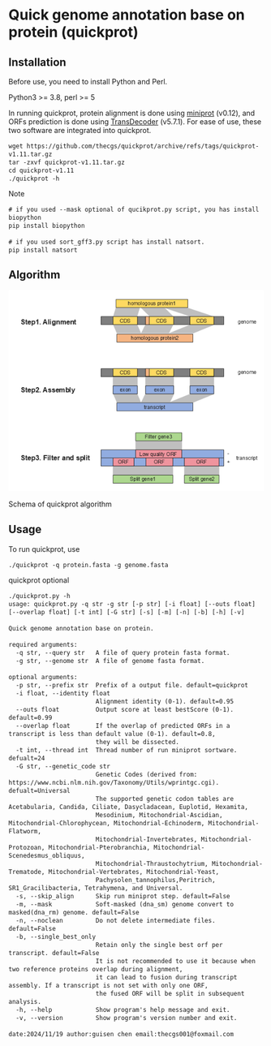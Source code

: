 # Quick genome annotation base on protein (quickprot)


## Installation

Before use, you need to install Python and Perl.

Python3 >= 3.8, perl >= 5

In running quickprot, protein alignment is done using [miniprot](https://github.com/lh3/miniprot/) (v0.12), and ORFs prediction is done using [TransDecoder](https://github.com/TransDecoder/TransDecoder) (v5.7.1). For ease of use, these two software are integrated into quickprot.

```
wget https://github.com/thecgs/quickprot/archive/refs/tags/quickprot-v1.11.tar.gz
tar -zxvf quickprot-v1.11.tar.gz
cd quickprot-v1.11
./quickprot -h
```

Note

```
# if you used --mask optional of qucikprot.py script, you has install biopython
pip install biopython

# if you used sort_gff3.py script has install natsort.
pip install natsort
```

## Algorithm

![Schema of quickprot algorithm](./docs/Schema_of_quickprot_algorithm.png#pic_center)

Schema of quickprot algorithm


## Usage

To run quickprot, use

```
./quickprot -q protein.fasta -g genome.fasta
```

quickprot optional

```
./quickprot.py -h
usage: quickprot.py -q str -g str [-p str] [-i float] [--outs float] [--overlap float] [-t int] [-G str] [-s] [-m] [-n] [-b] [-h] [-v]

Quick genome annotation base on protein.

required arguments:
  -q str, --query str   A file of query protein fasta format.
  -g str, --genome str  A file of genome fasta format.

optional arguments:
  -p str, --prefix str  Prefix of a output file. default=quickprot
  -i float, --identity float
                        Alignment identity (0-1). default=0.95
  --outs float          Output score at least bestScore (0-1). default=0.99
  --overlap float       If the overlap of predicted ORFs in a transcript is less than default value (0-1). default=0.8, 
                        they will be dissected.
  -t int, --thread int  Thread number of run miniprot sortware. defualt=24
  -G str, --genetic_code str
                        Genetic Codes (derived from: https://www.ncbi.nlm.nih.gov/Taxonomy/Utils/wprintgc.cgi). defualt=Universal
                        The supported genetic codon tables are Acetabularia, Candida, Ciliate, Dasycladacean, Euplotid, Hexamita,
                        Mesodinium, Mitochondrial-Ascidian, Mitochondrial-Chlorophycean, Mitochondrial-Echinoderm, Mitochondrial-Flatworm,
                        Mitochondrial-Invertebrates, Mitochondrial-Protozoan, Mitochondrial-Pterobranchia, Mitochondrial-Scenedesmus_obliquus,
                        Mitochondrial-Thraustochytrium, Mitochondrial-Trematode, Mitochondrial-Vertebrates, Mitochondrial-Yeast, 
                        Pachysolen_tannophilus,Peritrich, SR1_Gracilibacteria, Tetrahymena, and Universal.
  -s, --skip_align      Skip run miniprot step. default=False
  -m, --mask            Soft-masked (dna_sm) genome convert to masked(dna_rm) genome. default=False
  -n, --noclean         Do not delete intermediate files. default=False
  -b, --single_best_only
                        Retain only the single best orf per transcript. default=False
                        It is not recommended to use it because when two reference proteins overlap during alignment, 
                        it can lead to fusion during transcript assembly. If a transcript is not set with only one ORF,
                        the fused ORF will be split in subsequent analysis.
  -h, --help            Show program's help message and exit.
  -v, --version         Show program's version number and exit.

date:2024/11/19 author:guisen chen email:thecgs001@foxmail.com
```
